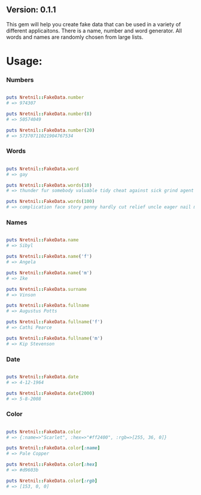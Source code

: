 <h2>Version: 0.1.1</h2>

<p>This gem will help you create fake data that can be used in a variety of different applicaitons.  There is a name, number and word generator.  
All words and names are randomly chosen from large lists.</p>

<h1>Usage:</h1>

<h3>Numbers</h3>

```ruby

puts Nretnil::FakeData.number
# => 974307

puts Nretnil::FakeData.number(8)
# => 50574049

puts Nretnil::FakeData.number(20)
# => 57370711021904767534

```

<h3>Words</h3>

```ruby

puts Nretnil::FakeData.word
# => gay

puts Nretnil::FakeData.words(10)
# => thunder fur somebody valuable tidy cheat against sick grind agent everywhere

puts Nretnil::FakeData.words(100)
# => complication face story penny hardly cut relief uncle eager nail mountain dissatisfaction deal shock visitor cheer crime better happy ugly exercise safety hope ash tap honor brown impossible when body progress effort ship correction north whip cent beside south horizontal airplane headdress club satisfy accident ancient saw respect accident lunch congratulation wrong mild record population roll average completion find size here hammer agriculture omit prompt clean fright tower taste false dare prevention castle altogether drop conquest brother meal cattle possession devil life separate sing shirt descent due opportunity ache ink explode describe will sadden throw new allowance courage blade cry bury

```

<h3>Names</h3>

```ruby

puts Nretnil::FakeData.name
# => Sibyl

puts Nretnil::FakeData.name('f')
# => Angela

puts Nretnil::FakeData.name('m')
# => Ike

puts Nretnil::FakeData.surname
# => Vinson

puts Nretnil::FakeData.fullname
# => Augustus Potts

puts Nretnil::FakeData.fullname('f')
# => Cathi Pearce

puts Nretnil::FakeData.fullname('m')
# => Kip Stevenson

```

<h3>Date</h3>

```ruby

puts Nretnil::FakeData.date
# => 4-12-1964

puts Nretnil::FakeData.date(2000)
# => 5-8-2008

```

<h3>Color</h3>

```ruby

puts Nretnil::FakeData.color
# => {:name=>"Scarlet", :hex=>"#ff2400", :rgb=>[255, 36, 0]}

puts Nretnil::FakeData.color[:name]
# => Pale Copper

puts Nretnil::FakeData.color[:hex]
# => #d9603b

puts Nretnil::FakeData.color[:rgb]
# => [153, 0, 0]

```
